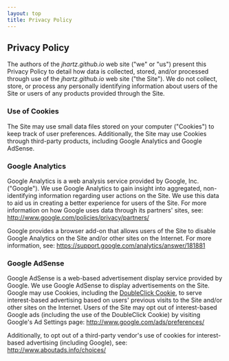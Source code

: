 ```yaml
---
layout: top
title: Privacy Policy
---
```

## Privacy Policy

The authors of the *jhartz.github.io* web site ("we" or "us") present this Privacy Policy to detail how data is collected, stored, and/or processed through use of the *jhartz.github.io* web site ("the Site"). We do not collect, store, or process any personally identifying information about users of the Site or users of any products provided through the Site.

### Use of Cookies

The Site may use small data files stored on your computer ("Cookies") to keep track of user preferences. Additionally, the Site may use Cookies through third-party products, including Google Analytics and Google AdSense.

### Google Analytics

Google Analytics is a web analysis service provided by Google, Inc. ("Google"). We use Google Analytics to gain insight into aggregated, non-identifying information regarding user actions on the Site. We use this data to aid us in creating a better experience for users of the Site. For more information on how Google uses data through its partners' sites, see: http://www.google.com/policies/privacy/partners/

Google provides a browser add-on that allows users of the Site to disable Google Analytics on the Site and/or other sites on the Internet. For more information, see: https://support.google.com/analytics/answer/181881

### Google AdSense

Google AdSense is a web-based advertisement display service provided by Google. We use Google AdSense to display advertisements on the Site. Google may use Cookies, including the [DoubleClick Cookie](https://support.google.com/adsense/answer/2839090), to serve interest-based advertising based on users' previous visits to the Site and/or other sites on the Internet. Users of the Site may opt out of interest-based Google ads (including the use of the DoubleClick Cookie) by visiting Google's Ad Settings page: http://www.google.com/ads/preferences/

Additionally, to opt out of a third-party vendor's use of cookies for interest-based advertising (including Google), see: http://www.aboutads.info/choices/
